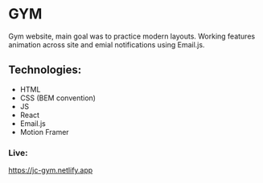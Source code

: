 # GYM

Gym website, main goal was to practice modern layouts.
Working features animation across site and emial notifications using Email.js.

## Technologies:

- HTML
- CSS (BEM convention)
- JS
- React
- Email.js
- Motion Framer

### Live:

https://jc-gym.netlify.app
